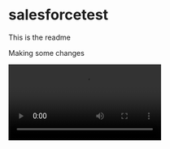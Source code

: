 # salesforcetest

This is the readme

Making some changes

<video src="https://www.youtube.com/watch?v=jaKMm9njcJc" controls="controls" style="max-width: 730px;">
</video>
